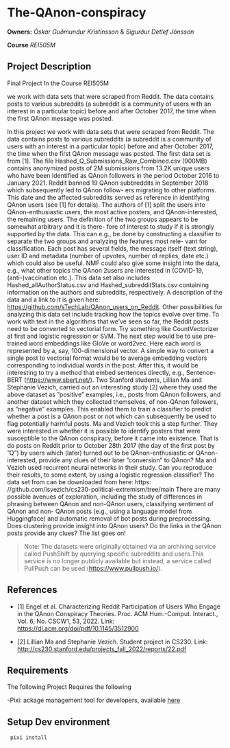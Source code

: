 # The-QAnon-conspiracy


**Owners:**
*Óskar Guðmundur Kristinsson* & *Sigurður Detlef Jónsson*

**Course**
*REI505M*

## Project Description
Final Project In the Course REI505M

we work with data sets that were scraped from Reddit. The data contains posts to various 
subreddits (a subreddit is a community of users with an interest in a particular topic) 
before and after October 2017, the time when the first QAnon message was posted.

In this project we work with data sets that were scraped from Reddit. The data contains
posts to various subreddits (a subreddit is a community of users with an interest in a
particular topic) before and after October 2017, the time when the first QAnon message
was posted.
The first data set is from [1]. The file Hashed_Q_Submissions_Raw_Combined.csv
(900MB) contains anonymized posts of 2M submissions from 13.2K unique users who have
been identified as QAnon followers in the period October 2016 to January 2021. Reddit
banned 19 QAnon subbreddits in September 2018 which subsequently led to QAnon follow-
ers migrating to other platforms. This date and the affected subreddits served as reference
in identifying QAnon users (see [1] for details). The authors of [1] split the users into
QAnon-enthusiastic users, the most active posters, and QAnon-interested, the remaining
users. The definition of the two groups appears to be somewhat arbitrary and it is there-
fore of interest to study if it is strongly supported by the data. This can e.g., be done by
constructing a classifier to separate the two groups and analyzing the features most rele-
vant for classification. Each post has several fields, the message itself (text string), user
ID and metadata (number of upvotes, number of replies, date etc.) which could also be
useful. NMF could also give some insight into the data, e.g., what other topics the QAnon
2users are interested in (COVID-19, (anti-)vaccination etc.). This data set also includes
Hashed_allAuthorStatus.csv and Hashed_subredditStats.csv containing information
on the authors and subreddits, respectively. A description of the data and a link to it is
given here: https://github.com/sTechLab/QAnon_users_on_Reddit. Other possibilities
for analyzing this data set include tracking how the topics evolve over time.
To work with text in the algorithms that we’ve seen so far, the Reddit posts need to
be converted to vectorial form. Try something like CountVectorizer at first and logistic
regression or SVM. The next step would be to use pre-trained word embeddings like GloVe
or word2vec. Here each word is represented by a, say, 100-dimensional vector. A simple
way to convert a single post to vectorial format would be to average embedding vectors
corresponding to individual words in the post. After this, it would be interesting to try a
method that embed sentences directly, e.g., Sentence-BERT (https://www.sbert.net/).
Two Stanford students, Lillian Ma and Stephanie Vezich, carried out an interesting
study [2] where they used the above dataset as ”positive” examples, i.e., posts from QAnon
followers, and another dataset which they collected themselves, of non-QAnon followers, as
”negative” examples. This enabled them to train a classifier to predict whether a post is a
QAnon post or not which can subsequently be used to flag potentially harmful posts.
Ma and Vezich took this a step further. They were interested in whether it is possible
to identify posters that were susceptible to the QAnon conspiracy, before it came into
existence. That is do posts on Reddit prior to October 28th 2017 (the day of the first post
by ”Q”) by users which (later) turned out to be QAnon-enthusiastic or QAnon-interested,
provide any clues of their later ”conversion” to QAnon? Ma and Vezich used recurrent
neural networks in their study. Can you reproduce their results, to some extent, by using
a logistic regression classifier? The data set from can be downloaded from here: https:
//github.com/isvezich/cs230-political-extremism/tree/main
There are many possible avenues of exploration, including the study of differences in
phrasing between QAnon and non-QAnon users, classifying sentiment of QAnon and non-
QAnon posts (e.g., using a language model from Huggingface) and automatic removal of
bot posts during preprocessing. Does clustering provide insight into QAnon users? Do the
links in the QAnon posts provide any clues? The list goes on!

> Note: The datasets were originally obtained via an archiving service called
> PushShift by querying specific subreddits and users.This service is no longer
> publicly available but instead, a service called PullPush can be used
> (https://www.pullpush.io/).

## References
- [1] Engel et al. Characterizing Reddit Participation of Users Who Engage in the QAnon
Conspiracy Theories. Proc. ACM Hum.-Comput. Interact., Vol. 6, No. CSCW1, 53, 2022.
Link: https://dl.acm.org/doi/pdf/10.1145/3512900

- [2] Lillian Ma and Stephanie Vezich. Student project in CS230.
Link: http://cs230.stanford.edu/projects_fall_2022/reports/22.pdf



## Requirements
The following Project Requires the following

-Pixi: ackage management tool for developers, available  [here](https://pixi.sh/dev/)

## Setup Dev environment
```bash
 pixi install
```

